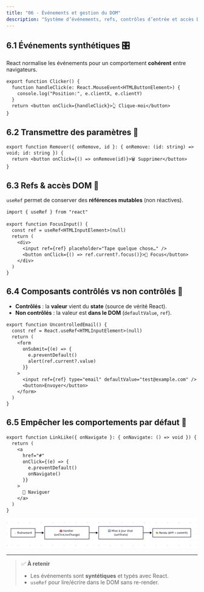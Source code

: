```yaml
---
title: "06 - Événements et gestion du DOM"
description: "Système d’événements, refs, contrôles d’entrée et accès DOM"
---
```


## 6.1 Événements synthétiques 🎛️

React normalise les événements pour un comportement **cohérent** entre navigateurs.

```tsx
export function Clicker() {
  function handleClick(e: React.MouseEvent<HTMLButtonElement>) {
    console.log("Position:", e.clientX, e.clientY)
  }
  return <button onClick={handleClick}>👆 Clique-moi</button>
}
```

## 6.2 Transmettre des paramètres 🔧

```tsx
export function Remover({ onRemove, id }: { onRemove: (id: string) => void; id: string }) {
  return <button onClick={() => onRemove(id)}>🗑 Supprimer</button>
}
```

## 6.3 Refs & accès DOM 🔎

`useRef` permet de conserver des **références mutables** (non réactives).

```tsx
import { useRef } from "react"

export function FocusInput() {
  const ref = useRef<HTMLInputElement>(null)
  return (
    <div>
      <input ref={ref} placeholder="Tape quelque chose…" />
      <button onClick={() => ref.current?.focus()}>🎯 Focus</button>
    </div>
  )
}
```

## 6.4 Composants contrôlés vs non contrôlés 🧭

- **Contrôlés** : la **valeur** vient du **state** (source de vérité React).
- **Non contrôlés** : la valeur est **dans le DOM** (`defaultValue`, `ref`).

```tsx
export function UncontrolledEmail() {
  const ref = React.useRef<HTMLInputElement>(null)
  return (
    <form
      onSubmit={(e) => {
        e.preventDefault()
        alert(ref.current?.value)
      }}
    >
      <input ref={ref} type="email" defaultValue="test@example.com" />
      <button>Envoyer</button>
    </form>
  )
}
```

## 6.5 Empêcher les comportements par défaut 🚫

```tsx
export function LinkLike({ onNavigate }: { onNavigate: () => void }) {
  return (
    <a
      href="#"
      onClick={(e) => {
        e.preventDefault()
        onNavigate()
      }}
    >
      🧭 Naviguer
    </a>
  )
}
```

![Flux React — Événement → Handler → État → Rendu](./img/flux.png)

---

> ✅ **À retenir**
>
> - Les événements sont **syntétiques** et typés avec React.
> - `useRef` pour lire/écrire dans le DOM sans re-render.
